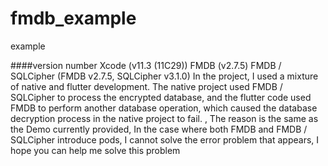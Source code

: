 # fmdb_example
example

####version number
Xcode (v11.3 (11C29))
FMDB (v2.7.5)
FMDB / SQLCipher (FMDB v2.7.5, SQLCipher v3.1.0)
In the project, I used a mixture of native and flutter development. The native project used FMDB / SQLCipher to process the encrypted database, and the flutter code used FMDB to perform another database operation, which caused the database decryption process in the native project to fail. , The reason is the same as the Demo currently provided,
In the case where both FMDB and FMDB / SQLCipher introduce pods, I cannot solve the error problem that appears, I hope you can help me solve this problem

